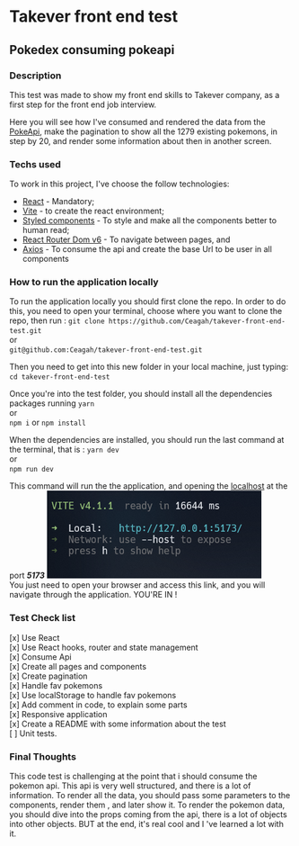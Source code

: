 # Takever front end test

## Pokedex consuming pokeapi

### Description

This test was made to show my front end skills to Takever company, as a first step for the front end job interview.

Here you will see how I've consumed and rendered the data from the [PokeApi]('https://pokeapi.co/api'), make the pagination to show all the 1279 existing pokemons, in step by 20, and render some information about then in another screen.

### Techs used

To work in this project, I've choose the follow technologies:
  
- [React](https://reactjs.org) - Mandatory;
- [Vite](https://vitejs.dev) - to create the react environment;
- [Styled components](https://styled-components.com) - To style and make all the components better to human read;
- [React Router Dom v6](reactrouter.com/) - To navigate between pages, and
- [Axios](https://axios-http.com/) - To consume the api and create the base Url to be user in all components

### How to run the application locally

To run the application locally you should first clone the repo. In order to do this, you need to open your terminal, choose where you want to clone the repo, then run :
`git clone https://github.com/Ceagah/takever-front-end-test.git`  
or  
`git@github.com:Ceagah/takever-front-end-test.git`  

Then you need to get into this new folder in your local machine, just typing:
`cd takever-front-end-test`  

Once you're into the test folder, you should install all the dependencies packages running
`yarn`  
or  
`npm i` or `npm install`

When the dependencies are installed, you should run the last command at the terminal, that is :
`yarn dev`  
or  
`npm run dev`  

This command will run the the application, and opening the [localhost](https://127.0.0.1:5173) at the port ***5173***
<img src="./.vscode/terminal.png"/>  
You just need to open your browser and access this link, and you will navigate through the application. YOU'RE IN !

### Test Check list

[x] Use React  
[x] Use React hooks, router and state management  
[x] Consume Api  
[x] Create all pages and components  
[x] Create pagination  
[x] Handle fav pokemons  
[x] Use localStorage to handle fav pokemons  
[x] Add comment in code, to explain some parts  
[x] Responsive application  
[x] Create a README with some information about the test  
[ ] Unit tests.  

### Final Thoughts

This code test is challenging at the point that i should consume the pokemon api. This api is very well structured, and there is a lot of information. To render all the data, you should pass some parameters to the components, render them , and later show it.
To render the pokemon data, you should dive into the props coming from the api, there is a lot of objects into other objects. BUT at the end, it's real cool and I 've learned a lot with it.